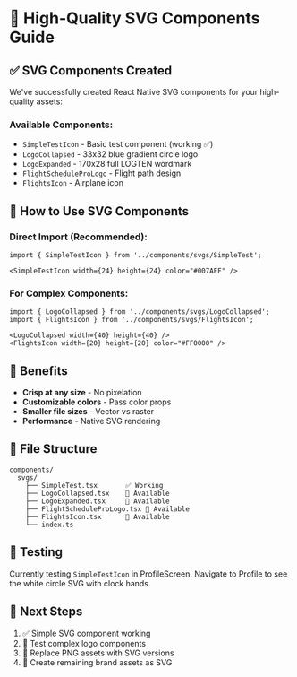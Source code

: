 # 🎨 High-Quality SVG Components Guide

## ✅ SVG Components Created

We've successfully created React Native SVG components for your high-quality assets:

### Available Components:
- `SimpleTestIcon` - Basic test component (working ✅)
- `LogoCollapsed` - 33x32 blue gradient circle logo  
- `LogoExpanded` - 170x28 full LOGTEN wordmark
- `FlightScheduleProLogo` - Flight path design
- `FlightsIcon` - Airplane icon

## 🚀 How to Use SVG Components

### Direct Import (Recommended):
```tsx
import { SimpleTestIcon } from '../components/svgs/SimpleTest';

<SimpleTestIcon width={24} height={24} color="#007AFF" />
```

### For Complex Components:
```tsx
import { LogoCollapsed } from '../components/svgs/LogoCollapsed';
import { FlightsIcon } from '../components/svgs/FlightsIcon';

<LogoCollapsed width={40} height={40} />
<FlightsIcon width={20} height={20} color="#FF0000" />
```

## 🔧 Benefits

- **Crisp at any size** - No pixelation  
- **Customizable colors** - Pass color props
- **Smaller file sizes** - Vector vs raster
- **Performance** - Native SVG rendering

## 📂 File Structure

```
components/
  svgs/
    ├── SimpleTest.tsx       ✅ Working
    ├── LogoCollapsed.tsx    🔄 Available  
    ├── LogoExpanded.tsx     🔄 Available
    ├── FlightScheduleProLogo.tsx 🔄 Available
    ├── FlightsIcon.tsx      🔄 Available
    └── index.ts
```

## 🧪 Testing

Currently testing `SimpleTestIcon` in ProfileScreen.
Navigate to Profile to see the white circle SVG with clock hands.

## 📝 Next Steps

1. ✅ Simple SVG component working
2. 🔄 Test complex logo components  
3. 🔄 Replace PNG assets with SVG versions
4. 🔄 Create remaining brand assets as SVG
